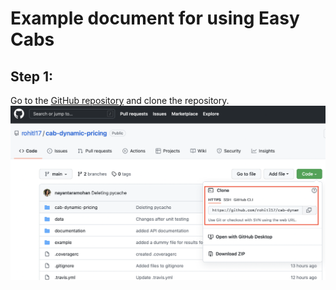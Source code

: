 # Example document for using Easy Cabs 

## Step 1: 
Go to the [GitHub repository](https://github.com/rohitl17/cab-dynamic-pricing) and clone the repository.  
![image1](./screenshots/image1.png)

